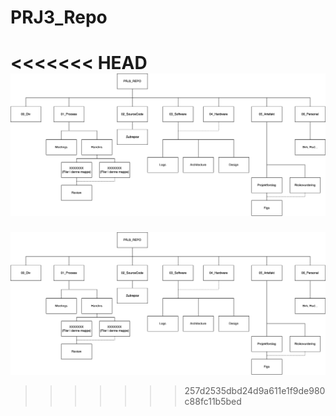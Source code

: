# PRJ3_Repo

<<<<<<< HEAD
![Drag Racing](06_Personal/Brix/GitStructure.png)
=======
![Gitstructur](06_Personal/Brix/GitStructure.png)
>>>>>>> 257d2535dbd24d9a611e1f9de980c88fc11b5bed
